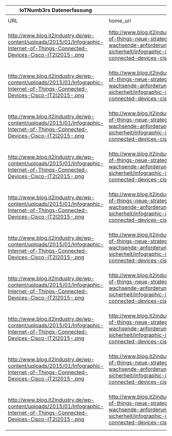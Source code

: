 |IoTNumb3rs Datenerfassung|||||||||||
| ---- | ---- | ---- | ---- | ---- | ---- | ---- | ---- | ---- | ---- | ---- |
||||||||||||
|URL|home_url|filename|device_class|device_count|market_class|market_volume|prognosis_year|publication_year|authorship_class|Dropbox folder|
|http://www.blog.it2industry.de/wp-content/uploads/2015/01/Infographic-Internet-of-Things-Connected-Devices-Cisco-IT2I2015-.png|http://www.blog.it2industry.de/2015/01/15/internet-of-things-neue-strategien-fuer-2015-wachsende-anforderungen-an-it-sicherheit/infographic-internet-of-things-connected-devices-cisco-it2i2015/|file19_Infographic-Internet-of-Things-Connected-Devices-Cisco-IT2I2015-.png|device|500000000|||2003|2015|Industry Blog|Pattoho/20181122-1800|
|http://www.blog.it2industry.de/wp-content/uploads/2015/01/Infographic-Internet-of-Things-Connected-Devices-Cisco-IT2I2015-.png|http://www.blog.it2industry.de/2015/01/15/internet-of-things-neue-strategien-fuer-2015-wachsende-anforderungen-an-it-sicherheit/infographic-internet-of-things-connected-devices-cisco-it2i2015/|file19_Infographic-Internet-of-Things-Connected-Devices-Cisco-IT2I2015-.png|device|8700000000|||2012|||Pattoho/20181122-1800|
|http://www.blog.it2industry.de/wp-content/uploads/2015/01/Infographic-Internet-of-Things-Connected-Devices-Cisco-IT2I2015-.png|http://www.blog.it2industry.de/2015/01/15/internet-of-things-neue-strategien-fuer-2015-wachsende-anforderungen-an-it-sicherheit/infographic-internet-of-things-connected-devices-cisco-it2i2015/|file19_Infographic-Internet-of-Things-Connected-Devices-Cisco-IT2I2015-.png|device|11200000000|||2013|||Pattoho/20181122-1800|
|http://www.blog.it2industry.de/wp-content/uploads/2015/01/Infographic-Internet-of-Things-Connected-Devices-Cisco-IT2I2015-.png|http://www.blog.it2industry.de/2015/01/15/internet-of-things-neue-strategien-fuer-2015-wachsende-anforderungen-an-it-sicherheit/infographic-internet-of-things-connected-devices-cisco-it2i2015/|file19_Infographic-Internet-of-Things-Connected-Devices-Cisco-IT2I2015-.png|device|14400000000|||2014|||Pattoho/20181122-1800|
|http://www.blog.it2industry.de/wp-content/uploads/2015/01/Infographic-Internet-of-Things-Connected-Devices-Cisco-IT2I2015-.png|http://www.blog.it2industry.de/2015/01/15/internet-of-things-neue-strategien-fuer-2015-wachsende-anforderungen-an-it-sicherheit/infographic-internet-of-things-connected-devices-cisco-it2i2015/|file19_Infographic-Internet-of-Things-Connected-Devices-Cisco-IT2I2015-.png|device|18200000000|||2015|||Pattoho/20181122-1800|
|http://www.blog.it2industry.de/wp-content/uploads/2015/01/Infographic-Internet-of-Things-Connected-Devices-Cisco-IT2I2015-.png|http://www.blog.it2industry.de/2015/01/15/internet-of-things-neue-strategien-fuer-2015-wachsende-anforderungen-an-it-sicherheit/infographic-internet-of-things-connected-devices-cisco-it2i2015/|file19_Infographic-Internet-of-Things-Connected-Devices-Cisco-IT2I2015-.png|device|22900000000|||2016|||Pattoho/20181122-1800|
|http://www.blog.it2industry.de/wp-content/uploads/2015/01/Infographic-Internet-of-Things-Connected-Devices-Cisco-IT2I2015-.png|http://www.blog.it2industry.de/2015/01/15/internet-of-things-neue-strategien-fuer-2015-wachsende-anforderungen-an-it-sicherheit/infographic-internet-of-things-connected-devices-cisco-it2i2015/|file19_Infographic-Internet-of-Things-Connected-Devices-Cisco-IT2I2015-.png|device|28400000000|||2017|||Pattoho/20181122-1800|
|http://www.blog.it2industry.de/wp-content/uploads/2015/01/Infographic-Internet-of-Things-Connected-Devices-Cisco-IT2I2015-.png|http://www.blog.it2industry.de/2015/01/15/internet-of-things-neue-strategien-fuer-2015-wachsende-anforderungen-an-it-sicherheit/infographic-internet-of-things-connected-devices-cisco-it2i2015/|file19_Infographic-Internet-of-Things-Connected-Devices-Cisco-IT2I2015-.png|device|34800000000|||2018|||Pattoho/20181122-1800|
|http://www.blog.it2industry.de/wp-content/uploads/2015/01/Infographic-Internet-of-Things-Connected-Devices-Cisco-IT2I2015-.png|http://www.blog.it2industry.de/2015/01/15/internet-of-things-neue-strategien-fuer-2015-wachsende-anforderungen-an-it-sicherheit/infographic-internet-of-things-connected-devices-cisco-it2i2015/|file19_Infographic-Internet-of-Things-Connected-Devices-Cisco-IT2I2015-.png|device|42100000000|||2019|||Pattoho/20181122-1800|
|http://www.blog.it2industry.de/wp-content/uploads/2015/01/Infographic-Internet-of-Things-Connected-Devices-Cisco-IT2I2015-.png|http://www.blog.it2industry.de/2015/01/15/internet-of-things-neue-strategien-fuer-2015-wachsende-anforderungen-an-it-sicherheit/infographic-internet-of-things-connected-devices-cisco-it2i2015/|file19_Infographic-Internet-of-Things-Connected-Devices-Cisco-IT2I2015-.png|device|50100000000|||2020|||Pattoho/20181122-1800|
